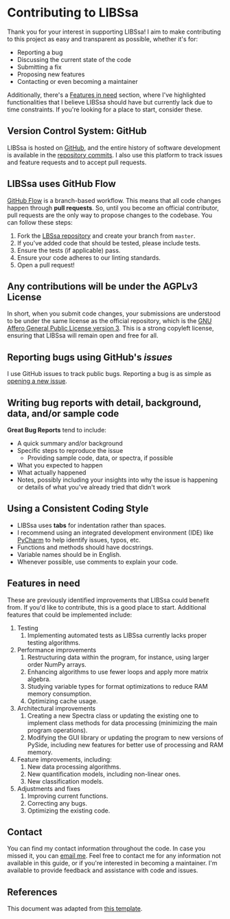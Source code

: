 # Contributing to LIBSsa

Thank you for your interest in supporting LIBSsa! I aim to make contributing to this project as easy and transparent as possible, whether it's for:

- Reporting a bug
- Discussing the current state of the code
- Submitting a fix
- Proposing new features
- Contacting or even becoming a maintainer

Additionally, there's a [Features in need](#Features-in-need) section, where I've highlighted functionalities that I believe LIBSsa 
should have but currently lack due to time constraints. If you're looking for a place to start, consider these.

## Version Control System: GitHub

LIBSsa is hosted on [GitHub](https://github.com/kstenio/libssa), and the entire history of software development is available 
in the [repository commits](https://github.com/kstenio/libssa/commits). I also use this platform to track issues and feature 
requests and to accept pull requests.

## LIBSsa uses GitHub Flow

[GitHub Flow](https://docs.github.com/en/get-started/quickstart/github-flow) is a branch-based workflow. This means that all 
code changes happen through **pull requests**. So, until you become an official contributor, pull requests are the only way to 
propose changes to the codebase. You can follow these steps:

1. Fork the [LBSsa repository](https://github.com/kstenio/libssa) and create your branch from `master`.
2. If you've added code that should be tested, please include tests.
3. Ensure the tests (if applicable) pass.
4. Ensure your code adheres to our linting standards.
5. Open a pull request!

## Any contributions will be under the AGPLv3 License

In short, when you submit code changes, your submissions are understood to be under the same license as the official repository, 
which is the [GNU Affero General Public License version 3](https://www.gnu.org/licenses/agpl-3.0.html.en). This is a strong copyleft license, 
ensuring that LIBSsa will remain open and free for all.

## Reporting bugs using GitHub's _issues_

I use GitHub issues to track public bugs. Reporting a bug is as simple as [opening a new issue](https://github.com/kstenio/libssa/issues).

## Writing bug reports with detail, background, data, and/or sample code

**Great Bug Reports** tend to include:

- A quick summary and/or background
- Specific steps to reproduce the issue
	- Providing sample code, data, or spectra, if possible
- What you expected to happen
- What actually happened
- Notes, possibly including your insights into why the issue is happening or details of what you've already tried that didn't work

## Using a Consistent Coding Style

* LIBSsa uses **tabs** for indentation rather than spaces.
* I recommend using an integrated development environment (IDE) like [PyCharm](https://www.jetbrains.com/pycharm/) to help identify issues, typos, etc.
* Functions and methods should have docstrings.
* Variable names should be in English.
* Whenever possible, use comments to explain your code.

## Features in need

These are previously identified improvements that LIBSsa could benefit from. If you'd like to contribute, this is a good place to start. 
Additional features that could be implemented include:

1. Testing
	1. Implementing automated tests as LIBSsa currently lacks proper testing algorithms.
2. Performance improvements
	1. Restructuring data within the program, for instance, using larger order NumPy arrays.
	2. Enhancing algorithms to use fewer loops and apply more matrix algebra.
	3. Studying variable types for format optimizations to reduce RAM memory consumption.
	4. Optimizing cache usage.
3. Architectural improvements
	1. Creating a new Spectra class or updating the existing one to implement class methods for data processing (minimizing the main program operations).
	2. Modifying the GUI library or updating the program to new versions of PySide, including new features for better use of processing and RAM memory.
4. Feature improvements, including:
	1. New data processing algorithms.
	2. New quantification models, including non-linear ones.
	3. New classification models.
5. Adjustments and fixes
	1. Improving current functions.
	2. Correcting any bugs.
	3. Optimizing the existing code.

## Contact

You can find my contact information throughout the code. In case you missed it, you can [email me](mailto:kleydson.stenio@gmail.com?Subject=LIBSsa_Contributing). 
Feel free to contact me for any information not available in this guide, or if you're interested in becoming a maintainer. 
I'm available to provide feedback and assistance with code and issues.

## References

This document was adapted from [this template](https://gist.github.com/briandk/3d2e8b3ec8daf5a27a62).
